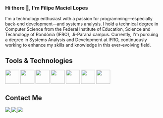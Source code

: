 ### Hi there 👋, I'm Filipe Maciel Lopes

I'm a technology enthusiast with a passion for programming—especially back-end development—and systems analysis. I hold a technical degree in Computer Science from the Federal Institute of Education, Science and Technology of Rondônia (IFRO), Ji-Paraná campus. Currently, I'm pursuing a degree in Systems Analysis and Development at IFRO, continuously working to enhance my skills and knowledge in this ever-evolving field.

## Tools & Technologies
<div>
  <img height="45rem" src="https://cdn.jsdelivr.net/gh/devicons/devicon/icons/csharp/csharp-original.svg" />
  <img height="45rem" src="https://cdn.jsdelivr.net/gh/devicons/devicon/icons/python/python-original.svg" />
  <img height="45rem" src="https://cdn.jsdelivr.net/gh/devicons/devicon/icons/django/django-plain.svg" />
  <img height="45rem" src="https://cdn.jsdelivr.net/gh/devicons/devicon/icons/figma/figma-original.svg" />
  <img height="45rem" src="https://cdn.jsdelivr.net/gh/devicons/devicon/icons/html5/html5-original.svg" />
  <img height="45rem" src="https://cdn.jsdelivr.net/gh/devicons/devicon/icons/css3/css3-original.svg" />
  <img height="45rem" src="https://cdn.jsdelivr.net/gh/devicons/devicon/icons/javascript/javascript-plain.svg" />
</div>

## Contact Me

<div>
  <a href="https://instagram.com/fimaciel13" target="_blank">
    <img src="https://img.shields.io/badge/-Instagram-%23E4405F?style=for-the-badge&logo=instagram&logoColor=white">
  </a>
  <a href="mailto:filipemaciellopes01@gmail.com">
    <img src="https://img.shields.io/badge/Gmail-D14836?style=for-the-badge&logo=gmail&logoColor=white">
  </a>
  <a href="https://www.linkedin.com/in/filipe-maciel-lopes-221256267" target="_blank">
    <img src="https://img.shields.io/badge/-LinkedIn-%230077B5?style=for-the-badge&logo=linkedin&logoColor=white">
  </a>   
</div>
